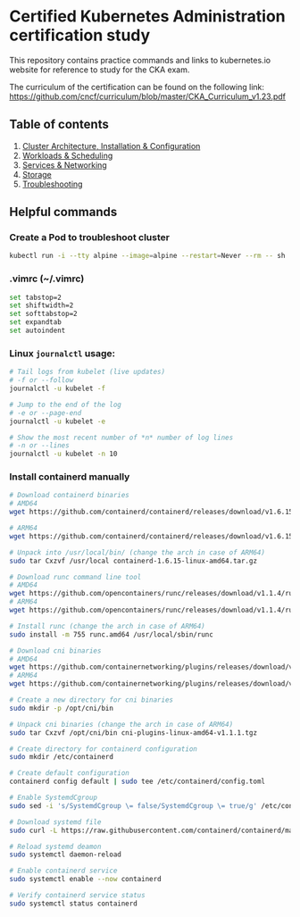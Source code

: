 # Certified Kubernetes Administration certification study

This repository contains practice commands and links to kubernetes.io website for reference to study for the CKA exam.

The curriculum of the certification can be found on the following link:
https://github.com/cncf/curriculum/blob/master/CKA_Curriculum_v1.23.pdf

## Table of contents
1. [Cluster Architecture, Installation & Configuration](1-cluster-architecture-installation-configuration.md)
1. [Workloads & Scheduling](2-workloads-scheduling.md)
1. [Services & Networking](3-services-networking.md)
1. [Storage](4-storage.md)
1. [Troubleshooting](5-troubleshooting.md)


## Helpful commands

### Create a Pod to troubleshoot cluster
```bash
kubectl run -i --tty alpine --image=alpine --restart=Never --rm -- sh
```

### .vimrc (~/.vimrc)
```bash
set tabstop=2
set shiftwidth=2
set softtabstop=2
set expandtab
set autoindent
```


### Linux `journalctl` usage:
```bash
# Tail logs from kubelet (live updates) 
# -f or --follow 
journalctl -u kubelet -f

# Jump to the end of the log
# -e or --page-end
journalctl -u kubelet -e

# Show the most recent number of *n* number of log lines
# -n or --lines
journalctl -u kubelet -n 10
```

### Install containerd manually
```bash
# Download containerd binaries
# AMD64
wget https://github.com/containerd/containerd/releases/download/v1.6.15/containerd-1.6.15-linux-amd64.tar.gz

# ARM64
wget https://github.com/containerd/containerd/releases/download/v1.6.15/containerd-1.6.15-linux-arm64.tar.gz

# Unpack into /usr/local/bin/ (change the arch in case of ARM64)
sudo tar Cxzvf /usr/local containerd-1.6.15-linux-amd64.tar.gz

# Download runc command line tool
# AMD64
wget https://github.com/opencontainers/runc/releases/download/v1.1.4/runc.amd64
# ARM64
wget https://github.com/opencontainers/runc/releases/download/v1.1.4/runc.arm64

# Install runc (change the arch in case of ARM64)
sudo install -m 755 runc.amd64 /usr/local/sbin/runc

# Download cni binaries
# AMD64
wget https://github.com/containernetworking/plugins/releases/download/v1.1.1/cni-plugins-linux-amd64-v1.1.1.tgz
# ARM64
wget https://github.com/containernetworking/plugins/releases/download/v1.1.1/cni-plugins-linux-arm64-v1.1.1.tgz

# Create a new directory for cni binaries
sudo mkdir -p /opt/cni/bin

# Unpack cni binaries (change the arch in case of ARM64)
sudo tar Cxzvf /opt/cni/bin cni-plugins-linux-amd64-v1.1.1.tgz

# Create directory for containerd configuration
sudo mkdir /etc/containerd

# Create default configuration
containerd config default | sudo tee /etc/containerd/config.toml

# Enable SystemdCgroup 
sudo sed -i 's/SystemdCgroup \= false/SystemdCgroup \= true/g' /etc/containerd/config.toml

# Download systemd file
sudo curl -L https://raw.githubusercontent.com/containerd/containerd/main/containerd.service -o /etc/systemd/system/containerd.service

# Reload systemd deamon
sudo systemctl daemon-reload

# Enable containerd service
sudo systemctl enable --now containerd

# Verify containerd service status
sudo systemctl status containerd
```